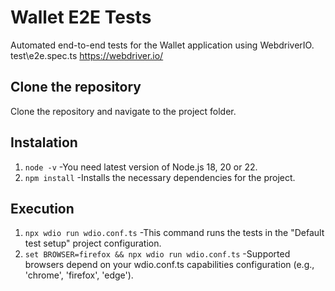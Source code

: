 # Wallet E2E Tests
Automated end-to-end tests for the Wallet application using WebdriverIO. test\e2e.spec.ts
https://webdriver.io/

## Clone the repository

Clone the repository and navigate to the project folder.

## Instalation

1. `node -v`
 -You need latest version of Node.js 18, 20 or 22.
2. `npm install`
 -Installs the necessary dependencies for the project.


## Execution

1. `npx wdio run wdio.conf.ts`
-This command runs the tests in the "Default test setup" project configuration.
2. `set BROWSER=firefox && npx wdio run wdio.conf.ts`
-Supported browsers depend on your wdio.conf.ts capabilities configuration (e.g., 'chrome', 'firefox', 'edge').